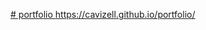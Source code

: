 [# portfolio
](https://oliveira-giannini.github.io/portfolio/)https://cavizell.github.io/portfolio/
